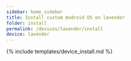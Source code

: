 ```yaml
---
sidebar: home_sidebar
title: Install custom Android OS on lavender
folder: install
permalink: /devices/lavender/install
device: lavender
---
```

{% include templates/device_install.md %}

